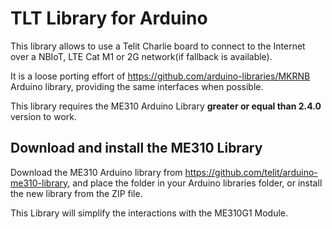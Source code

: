 # TLT Library for Arduino

This library allows to use a Telit Charlie board to connect to the Internet over a NBIoT, LTE Cat M1 or 2G network(if fallback is available).

It is a loose porting effort of https://github.com/arduino-libraries/MKRNB Arduino library, providing the same interfaces when possible.

This library requires the ME310 Arduino Library **greater or equal than 2.4.0** version to work.


## Download and install the ME310 Library

Download the ME310 Arduino library from https://github.com/telit/arduino-me310-library, and place the folder in your Arduino libraries folder, or install the new library from the ZIP file.

This Library will simplify the interactions with the ME310G1 Module.

